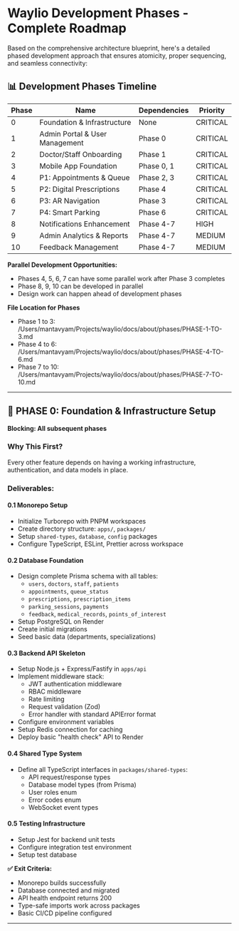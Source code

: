 # Waylio Development Phases - Complete Roadmap

Based on the comprehensive architecture blueprint, here's a detailed phased development approach that ensures atomicity, proper sequencing, and seamless connectivity:

## 📊 **Development Phases Timeline**

| Phase | Name                           | Dependencies | Priority |
| ----- | ------------------------------ | ------------ | -------- |
| 0     | Foundation & Infrastructure    | None         | CRITICAL |
| 1     | Admin Portal & User Management | Phase 0      | CRITICAL |
| 2     | Doctor/Staff Onboarding        | Phase 1      | CRITICAL |
| 3     | Mobile App Foundation          | Phase 0, 1   | CRITICAL |
| 4     | P1: Appointments & Queue       | Phase 2, 3   | CRITICAL |
| 5     | P2: Digital Prescriptions      | Phase 4      | CRITICAL |
| 6     | P3: AR Navigation              | Phase 3      | CRITICAL |
| 7     | P4: Smart Parking              | Phase 6      | CRITICAL |
| 8     | Notifications Enhancement      | Phase 4-7    | HIGH     |
| 9     | Admin Analytics & Reports      | Phase 4-7    | MEDIUM   |
| 10    | Feedback Management            | Phase 4-7    | MEDIUM   |

**Parallel Development Opportunities:**

- Phases 4, 5, 6, 7 can have some parallel work after Phase 3 completes
- Phase 8, 9, 10 can be developed in parallel
- Design work can happen ahead of development phases

**File Location for Phases**
- Phase 1 to 3: /Users/mantavyam/Projects/waylio/docs/about/phases/PHASE-1-TO-3.md
- Phase 4 to 6: /Users/mantavyam/Projects/waylio/docs/about/phases/PHASE-4-TO-6.md
- Phase 7 to 10: /Users/mantavyam/Projects/waylio/docs/about/phases/PHASE-7-TO-10.md
---

## 🎯 **PHASE 0: Foundation & Infrastructure Setup**

**Blocking: All subsequent phases**

### **Why This First?**

Every other feature depends on having a working infrastructure, authentication, and data models in place.

### **Deliverables:**

#### **0.1 Monorepo Setup**

- Initialize Turborepo with PNPM workspaces
- Create directory structure: `apps/`, `packages/`
- Setup `shared-types`, `database`, `config` packages
- Configure TypeScript, ESLint, Prettier across workspace

#### **0.2 Database Foundation**

- Design complete Prisma schema with all tables:
    - `users`, `doctors`, `staff`, `patients`
    - `appointments`, `queue_status`
    - `prescriptions`, `prescription_items`
    - `parking_sessions`, `payments`
    - `feedback`, `medical_records`, `points_of_interest`
- Setup PostgreSQL on Render
- Create initial migrations
- Seed basic data (departments, specializations)

#### **0.3 Backend API Skeleton**

- Setup Node.js + Express/Fastify in `apps/api`
- Implement middleware stack:
    - JWT authentication middleware
    - RBAC middleware
    - Rate limiting
    - Request validation (Zod)
    - Error handler with standard APIError format
- Configure environment variables
- Setup Redis connection for caching
- Deploy basic "health check" API to Render

#### **0.4 Shared Type System**

- Define all TypeScript interfaces in `packages/shared-types`:
    - API request/response types
    - Database model types (from Prisma)
    - User roles enum
    - Error codes enum
    - WebSocket event types

#### **0.5 Testing Infrastructure**

- Setup Jest for backend unit tests
- Configure integration test environment
- Setup test database

**✅ Exit Criteria:**

- Monorepo builds successfully
- Database connected and migrated
- API health endpoint returns 200
- Type-safe imports work across packages
- Basic CI/CD pipeline configured

---